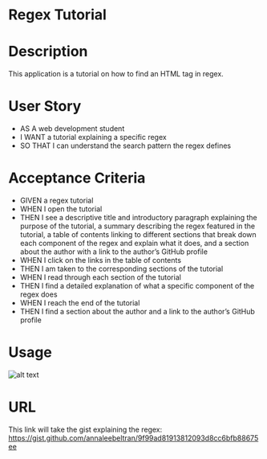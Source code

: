 # Regex Tutorial 

# Description

This application is a tutorial on how to find an HTML tag in regex.

# User Story

- AS A web development student
- I WANT a tutorial explaining a specific regex
- SO THAT I can understand the search pattern the regex defines

# Acceptance Criteria

- GIVEN a regex tutorial
- WHEN I open the tutorial
- THEN I see a descriptive title and introductory paragraph explaining the purpose of the tutorial, a summary describing the regex featured in the tutorial, a table of contents linking to different sections that break down each component of the regex and explain what it does, and a section about the author with a link to the author’s GitHub profile
- WHEN I click on the links in the table of contents
- THEN I am taken to the corresponding sections of the tutorial
- WHEN I read through each section of the tutorial
- THEN I find a detailed explanation of what a specific component of the regex does
- WHEN I reach the end of the tutorial
- THEN I find a section about the author and a link to the author’s GitHub profile

# Usage

![alt text](./)

# URL

This link will take the gist explaining the regex:
https://gist.github.com/annaleebeltran/9f99ad81913812093d8cc6bfb88675ee